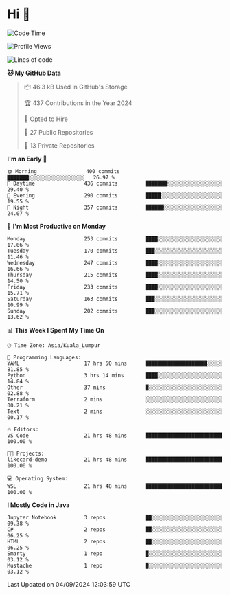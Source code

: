 <h1>Hi 👋</h1>

<!--START_SECTION:waka-->
![Code Time](http://img.shields.io/badge/Code%20Time-705%20hrs%2052%20mins-blue)

![Profile Views](http://img.shields.io/badge/Profile%20Views-0-blue)

![Lines of code](https://img.shields.io/badge/From%20Hello%20World%20I%27ve%20Written-1.2%20million%20lines%20of%20code-blue)

**🐱 My GitHub Data** 

> 📦 46.3 kB Used in GitHub's Storage 
 > 
> 🏆 437 Contributions in the Year 2024
 > 
> 💼 Opted to Hire
 > 
> 📜 27 Public Repositories 
 > 
> 🔑 13 Private Repositories 
 > 
**I'm an Early 🐤** 

```text
🌞 Morning                400 commits         ███████░░░░░░░░░░░░░░░░░░   26.97 % 
🌆 Daytime                436 commits         ███████░░░░░░░░░░░░░░░░░░   29.40 % 
🌃 Evening                290 commits         █████░░░░░░░░░░░░░░░░░░░░   19.55 % 
🌙 Night                  357 commits         ██████░░░░░░░░░░░░░░░░░░░   24.07 % 
```
📅 **I'm Most Productive on Monday** 

```text
Monday                   253 commits         ████░░░░░░░░░░░░░░░░░░░░░   17.06 % 
Tuesday                  170 commits         ███░░░░░░░░░░░░░░░░░░░░░░   11.46 % 
Wednesday                247 commits         ████░░░░░░░░░░░░░░░░░░░░░   16.66 % 
Thursday                 215 commits         ████░░░░░░░░░░░░░░░░░░░░░   14.50 % 
Friday                   233 commits         ████░░░░░░░░░░░░░░░░░░░░░   15.71 % 
Saturday                 163 commits         ███░░░░░░░░░░░░░░░░░░░░░░   10.99 % 
Sunday                   202 commits         ███░░░░░░░░░░░░░░░░░░░░░░   13.62 % 
```


📊 **This Week I Spent My Time On** 

```text
🕑︎ Time Zone: Asia/Kuala_Lumpur

💬 Programming Languages: 
YAML                     17 hrs 50 mins      ████████████████████░░░░░   81.85 % 
Python                   3 hrs 14 mins       ████░░░░░░░░░░░░░░░░░░░░░   14.84 % 
Other                    37 mins             █░░░░░░░░░░░░░░░░░░░░░░░░   02.88 % 
Terraform                2 mins              ░░░░░░░░░░░░░░░░░░░░░░░░░   00.21 % 
Text                     2 mins              ░░░░░░░░░░░░░░░░░░░░░░░░░   00.17 % 

🔥 Editors: 
VS Code                  21 hrs 48 mins      █████████████████████████   100.00 % 

🐱‍💻 Projects: 
likecard-demo            21 hrs 48 mins      █████████████████████████   100.00 % 

💻 Operating System: 
WSL                      21 hrs 48 mins      █████████████████████████   100.00 % 
```

**I Mostly Code in Java** 

```text
Jupyter Notebook         3 repos             ██░░░░░░░░░░░░░░░░░░░░░░░   09.38 % 
C#                       2 repos             ██░░░░░░░░░░░░░░░░░░░░░░░   06.25 % 
HTML                     2 repos             ██░░░░░░░░░░░░░░░░░░░░░░░   06.25 % 
Smarty                   1 repo              █░░░░░░░░░░░░░░░░░░░░░░░░   03.12 % 
Mustache                 1 repo              █░░░░░░░░░░░░░░░░░░░░░░░░   03.12 % 
```




 Last Updated on 04/09/2024 12:03:59 UTC
<!--END_SECTION:waka-->
